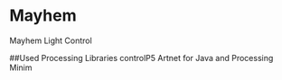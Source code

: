 # Mayhem
Mayhem Light Control

##Used Processing Libraries
controlP5
Artnet for Java and Processing
Minim

